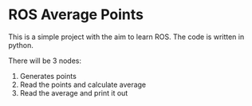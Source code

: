 # ROS Average Points

This is a simple project with the aim to learn ROS. The code is written in python.

There will be 3 nodes:

1. Generates points
1. Read the points and calculate average
1. Read the average and print it out
